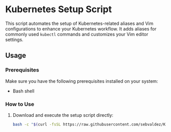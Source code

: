 # Kubernetes Setup Script

This script automates the setup of Kubernetes-related aliases and Vim configurations to enhance your Kubernetes workflow. It adds aliases for commonly used `kubectl` commands and customizes your Vim editor settings.

## Usage

### Prerequisites

Make sure you have the following prerequisites installed on your system:

- Bash shell

### How to Use

1. Download and execute the setup script directly:

   ```bash
   bash -c "$(curl -fsSL https://raw.githubusercontent.com/sebvaldez/K8S-Setup/main/setup_script.sh)" && source ~/.bashrc
